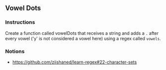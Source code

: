 ## Vowel Dots

### Instructions

Create a function called vowelDots that receives a string and adds a `.` after
every vowel ('y' is not considered a vowel here) using a regex called `vowels`.


### Notions

- https://github.com/ziishaned/learn-regex#22-character-sets